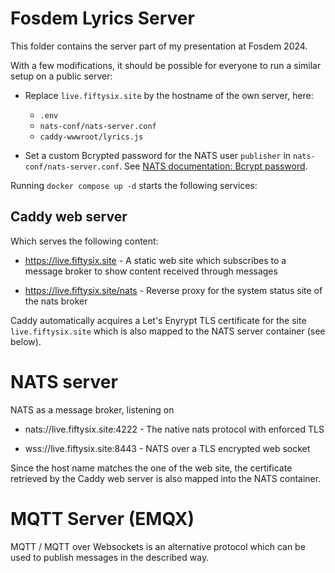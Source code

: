 # Fosdem Lyrics Server

This folder contains the server part of my presentation at Fosdem 2024.

With a few modifications, it should be possible for everyone to run a similar setup on a public server:

- Replace `live.fiftysix.site` by the hostname of the own server, here:
  - `.env`
  - `nats-conf/nats-server.conf`
  - `caddy-wwwroot/lyrics.js`

- Set a custom Bcrypted password for the NATS user `publisher` in `nats-conf/nats-server.conf`. See [NATS documentation: Bcrypt password](https://docs.nats.io/running-a-nats-service/configuration/securing_nats/auth_intro/username_password#bcrypted-passwords).

Running `docker compose up -d` starts the following services:

## Caddy web server

Which serves the following content:

- https://live.fiftysix.site - A static web site which subscribes to a message broker to show content received through messages

- https://live.fiftysix.site/nats - Reverse proxy for the system status site of the nats broker

Caddy automatically acquires a Let's Enyrypt TLS certificate for the site `live.fiftysix.site` which is also mapped to the NATS server container (see below).


# NATS server

NATS as a message broker, listening on

- nats://live.fiftysix.site:4222 - The native nats protocol with enforced TLS 

- wss://live.fiftysix.site:8443 - NATS over a TLS encrypted web socket

Since the host name matches the one of the web site, the certificate retrieved by the Caddy web server is also mapped into the NATS container.

# MQTT Server (EMQX)

MQTT / MQTT over Websockets is an alternative protocol which can be used to publish messages in the described way.